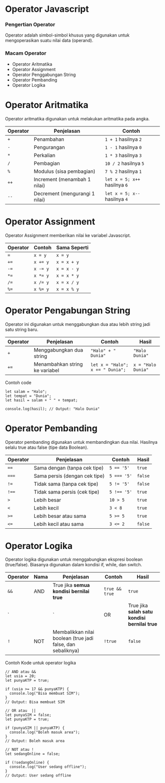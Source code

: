 # Operator Javascript 
### Pengertian Operator
Operator adalah simbol-simbol khusus yang digunakan untuk mengoperasikan suatu nilai data (operand).

### Macam Operator
- Operator Aritmatika
- Operator Assignment
- Operator Penggabungan String
- Operator Pembanding
- Operator Logika

# Operator Aritmatika

Operator aritmatika digunakan untuk melakukan aritmatika pada angka.

| **Operator** | **Penjelasan**                  | **Contoh**       |
|--------------|----------------------------------|------------------|
| `+`          | Penambahan                       | `1 + 1` hasilnya `2` |
| `-`          | Pengurangan                      | `1 - 1` hasilnya `0` |
| `*`          | Perkalian                        | `1 * 3` hasilnya `3` |
| `/`          | Pembagian                        | `10 / 2` hasilnya `5` |
| `%`          | Modulus (sisa pembagian)         | `7 % 2` hasilnya `1` |
| `++`         | Increment (menambah 1 nilai)     | `let x = 5; x++` hasilnya `6` |
| `--`         | Decrement (mengurangi 1 nilai)   | `let x = 5; x--` hasilnya `4` |

# Operator Assignment 

Operator Assignment memberikan nilai ke variabel Javascript.

| **Operator** | **Contoh** | **Sama Seperti** |
|--------------|------------|------------------|
| `=`          | `x = y`    | `x = y`          |
| `+=`         | `x += y`   | `x = x + y`      |
| `-=`         | `x -= y`   | `x = x - y`      |
| `*=`         | `x *= y`   | `x = x * y`      |
| `/=`         | `x /= y`   | `x = x / y`      |
| `%=`         | `x %= y`   | `x = x % y`      |

# Operator Pengabungan String 

Operator ini digunakan untuk menggabungkan dua atau lebih string jadi satu string baru.


| **Operator** | **Penjelasan**               | **Contoh**                          | **Hasil**           |
|--------------|-------------------------------|-------------------------------------|----------------------|
| `+`          | Menggabungkan dua string      | `"Halo" + " Dunia"`                 | `"Halo Dunia"`       |
| `+=`         | Menambahkan string ke variabel| `let x = "Halo"; x += " Dunia";`    | `x = "Halo Dunia"`   |

Contoh code 
```
let salam = "Halo";
let tempat = "Dunia";
let hasil = salam + " " + tempat;

console.log(hasil); // Output: "Halo Dunia"
```
 
# Operator Pembanding
Operator pembanding digunakan untuk membandingkan dua nilai. Hasilnya selalu true atau false (tipe data Boolean). 

| **Operator** | **Penjelasan**                   | **Contoh**            | **Hasil**     |
|--------------|----------------------------------|------------------------|----------------|
| `==`         | Sama dengan (tanpa cek tipe)     | `5 == '5'`             | `true`         |
| `===`        | Sama persis (dengan cek tipe)    | `5 === '5'`            | `false`        |
| `!=`         | Tidak sama (tanpa cek tipe)      | `5 != '5'`             | `false`        |
| `!==`        | Tidak sama persis (cek tipe)     | `5 !== '5'`            | `true`         |
| `>`          | Lebih besar                      | `10 > 5`               | `true`         |
| `<`          | Lebih kecil                      | `3 < 8`                | `true`         |
| `>=`         | Lebih besar atau sama            | `5 >= 5`               | `true`         |
| `<=`         | Lebih kecil atau sama            | `3 <= 2`               | `false`        |

# Operator Logika

Operator logika digunakan untuk menggabungkan ekspresi boolean (true/false). Biasanya digunakan dalam kondisi if, while, dan switch.

| **Operator** | **Nama**      | **Penjelasan**                                           | **Contoh**                   | **Hasil**         |
|--------------|----------------|-----------------------------------------------------------|-------------------------------|-------------------|
| `&&`         | AND            | True jika **semua kondisi bernilai true**                | `true && true`                | `true`            |
| `||`         | OR             | True jika **salah satu kondisi bernilai true**           | `true || false`               | `true`            |
| `!`          | NOT            | Membalikkan nilai boolean (true jadi false, dan sebaliknya) | `!true`                     | `false`           |
 
Contoh Kode untuk operator logika

```
// AND atau && 
let usia = 20;
let punyaKTP = true;

if (usia >= 17 && punyaKTP) {
  console.log("Bisa membuat SIM");
}
// Output: Bisa membuat SIM

// OR atau  || 
let punyaSIM = false;
let punyaKTP = true;

if (punyaSIM || punyaKTP) {
  console.log("Boleh masuk area");
}
// Output: Boleh masuk area

// NOT atau ! 
let sedangOnline = false;

if (!sedangOnline) {
  console.log("User sedang offline");
}
// Output: User sedang offline

```